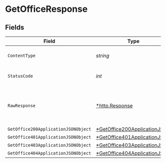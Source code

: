# GetOfficeResponse


## Fields

| Field                                                                                  | Type                                                                                   | Required                                                                               | Description                                                                            |
| -------------------------------------------------------------------------------------- | -------------------------------------------------------------------------------------- | -------------------------------------------------------------------------------------- | -------------------------------------------------------------------------------------- |
| `ContentType`                                                                          | *string*                                                                               | :heavy_check_mark:                                                                     | HTTP response content type for this operation                                          |
| `StatusCode`                                                                           | *int*                                                                                  | :heavy_check_mark:                                                                     | HTTP response status code for this operation                                           |
| `RawResponse`                                                                          | [*http.Response](https://pkg.go.dev/net/http#Response)                                 | :heavy_minus_sign:                                                                     | Raw HTTP response; suitable for custom response parsing                                |
| `GetOffice200ApplicationJSONObject`                                                    | [*GetOffice200ApplicationJSON](../../models/operations/getoffice200applicationjson.md) | :heavy_minus_sign:                                                                     | OK                                                                                     |
| `GetOffice401ApplicationJSONObject`                                                    | [*GetOffice401ApplicationJSON](../../models/operations/getoffice401applicationjson.md) | :heavy_minus_sign:                                                                     | Unauthenticated                                                                        |
| `GetOffice403ApplicationJSONObject`                                                    | [*GetOffice403ApplicationJSON](../../models/operations/getoffice403applicationjson.md) | :heavy_minus_sign:                                                                     | Forbidden                                                                              |
| `GetOffice404ApplicationJSONObject`                                                    | [*GetOffice404ApplicationJSON](../../models/operations/getoffice404applicationjson.md) | :heavy_minus_sign:                                                                     | Not Found                                                                              |